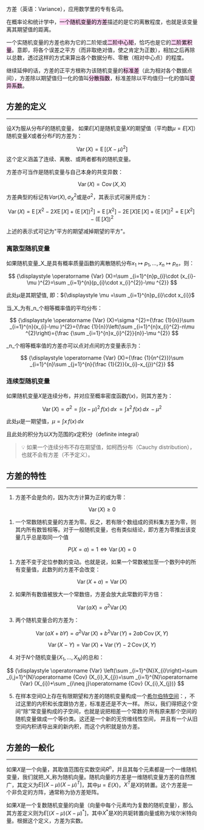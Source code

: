 方差（英语：Variance），应用数学里的专有名词。

在概率论和统计学中，<mark style="background: #FFB8EBA6;">一个随机变量的方差</mark>描述的是它的离散程度，也就是该变量离其期望值的距离。

一个实随机变量的方差也称为它的二阶矩或<mark style="background: #FFB8EBA6;">二阶中心矩</mark>，恰巧也是它的<mark style="background: #FFB8EBA6;">二阶累积量</mark>。意即，将各个误差之平方（而非取绝对值，使之肯定为正数），相加之后再除以总数，透过这样的方式来算出各个数据分布、零散（相对中心点）的程度。

继续延伸的话，方差的正平方根称为该随机变量的<mark style="background: #FFB8EBA6;">标准差</mark>（此为相对各个数据点间），方差除以期望值归一化的值叫<mark style="background: #FFB8EBA6;">分散指数</mark>，标准差除以平均值归一化的值叫<mark style="background: #FFB8EBA6;">变异系数</mark>。

## 方差的定义

---

设$X$为服从分布$F$的随机变量， 如果$E[X]$是随机变量$X$的期望值（平均数$\mu=E[X]$）随机变量$X$或者分布$F$的方差为：

$$ {\displaystyle \operatorname {Var} (X)=\operatorname {E} \left[(X-\mu )^{2}\right]} $$
这个定义涵盖了连续、离散、或两者都有的随机变量。

方差亦可当作是随机变量与自己本身的共变异数：

$$ {\displaystyle \operatorname {Var} (X)=\operatorname {Cov} (X,X)} $$

方差典型的标记有$Var(X),{\displaystyle \sigma _{X}^{2}}$或是${\displaystyle \sigma ^{2}}$，其表示式可展开成为：

$${\displaystyle \operatorname {Var} (X)=\operatorname {E} \left[X^{2}-2X\operatorname {E} [X]+(\operatorname {E} [X])^{2}\right]=\operatorname {E} \left[X^{2}\right]-2\operatorname {E} [X]\operatorname {E} [X]+(\operatorname {E} [X])^{2}=\operatorname {E} \left[X^{2}\right]-(\operatorname {E} [X])^{2}}$$

上述的表示式可记为"平方的期望减掉期望的平方"。

### 离散型随机变量

如果随机变量_X_是具有概率质量函数的离散随机分布$x_1 ↦ p_1, ..., x_n ↦ p_n$，则：

$$ {\displaystyle \operatorname {Var} (X)=\sum _{i=1}^{n}p_{i}\cdot (x_{i}-\mu )^{2}=\sum _{i=1}^{n}(p_{i}\cdot x_{i}^{2})-\mu ^{2}} $$

此处$\mu$是其期望值, 即：${\displaystyle \mu =\sum _{i=1}^{n}p_{i}\cdot x_{i}}$

当_X_为有_n_个相等概率值的平均分布：

$$ {\displaystyle \operatorname {Var} (X)=\sigma ^{2}={\frac {1}{n}}\sum _{i=1}^{n}(x_{i}-\mu )^{2}={\frac {1}{n}}\left(\sum _{i=1}^{n}x_{i}^{2}-n\mu ^{2}\right)={\frac {\sum _{i=1}^{n}x_{i}^{2}}{n}}-\mu ^{2}} $$

_n_个相等概率值的方差亦可以点对点间的方变量表示为：

$$ {\displaystyle \operatorname {Var} (X)={\frac {1}{n^{2}}}\sum _{i=1}^{n}\sum _{j=1}^{n}{\frac {1}{2}}(x_{i}-x_{j})^{2}} $$

### 连续型随机变量

如果随机变量$X$是连续分布，并对应至概率密度函数$f(x)$，则其方差为：

$$ {\displaystyle \operatorname {Var} (X)=\sigma ^{2}=\int (x-\mu )^{2}\,f(x)\,dx\,=\int x^{2}\,f(x)\,dx\,-\mu ^{2}} $$

此处$\mu$是一期望值，${\displaystyle \mu =\int x\,f(x)\,dx\,}$

且此处的积分为以$X$为范围的$x$定积分（definite integral）

>💡 如果一个连续分布不存在期望值，如柯西分布（Cauchy distribution），也就不会有方差（不予定义）。

## 方差的特性

---

1.  方差不会是负的，因为次方计算为正的或为零：

$$ {\displaystyle \operatorname {Var} (X)\geq 0} $$

1.  一个常数随机变量的方差为零。反之，若有限个数组成的资料集方差为零，则其内所有数皆相等。对于一般随机变量，也有类似结论，即方差为零推出该变量几乎总是取同一个值

$$ {\displaystyle P(X=a)=1\Leftrightarrow \operatorname {Var} (X)=0} $$

1.  方差不变于定位参数的变动。也就是说，如果一个常数被加至一个数列中的所有变量值，此数列的方差不会改变：

$$ {\displaystyle \operatorname {Var} (X+a)=\operatorname {Var} (X)} $$

2.  如果所有数值被放大一个常数倍，方差会放大此常数的平方倍：

$$ {\displaystyle \operatorname {Var} (aX)=a^{2}\operatorname {Var} (X)} $$

3.  两个随机变量合的方差为：

$$ {\displaystyle \operatorname {Var} (aX+bY)=a^{2}\operatorname {Var} (X)+b^{2}\operatorname {Var} (Y)+2ab\,\operatorname {Cov} (X,Y)} $$

$$ {\displaystyle \operatorname {Var} (X-Y)=\operatorname {Var} (X)+\operatorname {Var} (Y)-2\,\operatorname {Cov} (X,Y)} $$

4.  对于$N$个随机变量${\{X_{1},\dots ,X_{N}\}}$的总和：

$$ {\displaystyle \operatorname {Var} \left(\sum _{i=1}^{N}X_{i}\right)=\sum _{i,j=1}^{N}\operatorname {Cov} (X_{i},X_{j})=\sum _{i=1}^{N}\operatorname {Var} (X_{i})+\sum _{i\neq j}\operatorname {Cov} (X_{i},X_{j})} $$

5.  在样本空间Ω上存在有限期望和方差的随机变量构成一个[希尔伯特空间](https://zh.m.wikipedia.org/wiki/%E5%B8%8C%E5%B0%94%E4%BC%AF%E7%89%B9%E7%A9%BA%E9%97%B4)：，不过这里的内积和长度跟协方差，标准差还是不大一样。 所以，我们得把这个空间“除”常变量构成的子空间，也就是说把相差一个常数的 所有原来那个空间的随机变量做成一个等价类。这还是一个新的无穷维线性空间， 并且有一个从旧空间内积诱导出来的新内积，而这个内积就是协方差。

## 方差的一般化

---

如果$X$是一个向量，其取值范围在实数空间$R^n$，并且其每个元素都是一个一维随机变量，我们就把_X_称为随机向量。随机向量的方差是一维随机变量方差的自然推广，其定义为$E[(X − μ)(X − μ)^T]$，其中$μ = E(X)$，$X^T$是$X$的转置。这个方差是一个非负定的方阵，通常称为协方差矩阵。

如果$X$是一个复数随机变量的向量（向量中每个元素均为复数的随机变量），那么其方差定义则为$E[(X − μ)(X − μ)^*]$，其中$X^*$是$X$的共轭转置向量或称为埃尔米特向量。根据这个定义，方差为实数。